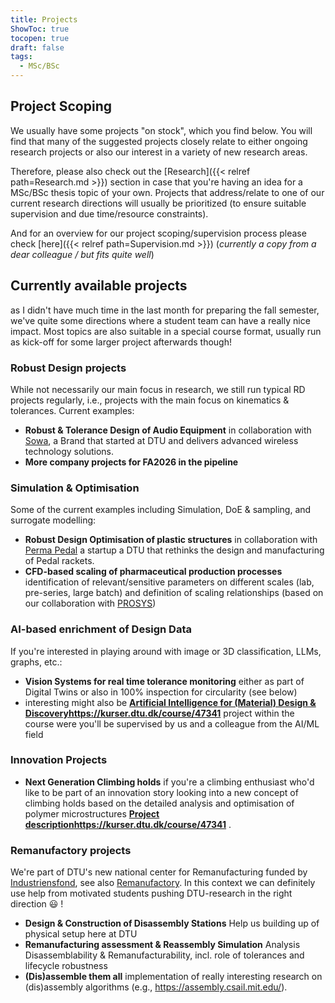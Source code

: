 ```yaml
---
title: Projects
ShowToc: true
tocopen: true
draft: false
tags:
  - MSc/BSc
---
```


##  Project Scoping
We usually have some projects "on stock", which you find below. You will find that many of the suggested projects closely relate to either ongoing research projects or also our interest in a variety of new research areas. 

Therefore, please also check out the [Research]({{< relref path=Research.md >}}) section in case that you're having an idea for a MSc/BSc thesis topic of your own. Projects that address/relate to one of our current research directions will usually be prioritized (to ensure suitable supervision and due time/resource constraints). 

And for an overview for our project scoping/supervision process please check [here]({{< relref path=Supervision.md >}}) (*currently a copy from a dear colleague / but fits quite well*)

## Currently available projects
as I didn't have much time in the last month for preparing the fall semester, we've quite some directions where a student team can have a really nice impact. Most topics are also suitable in a special course format, usually run as kick-off for some larger project afterwards though! 

### Robust Design projects
While not necessarily our main focus in research, we still run typical RD projects regularly, i.e., projects with the main focus on kinematics & tolerances. Current examples:  
* **Robust & Tolerance Design of Audio Equipment**
  in collaboration with [Sowa](https://www.sowasound.com/), a Brand that started at DTU and delivers advanced wireless technology solutions.
* **More company projects for FA2026 in the pipeline**

### Simulation & Optimisation
Some of the current examples including Simulation, DoE & sampling, and surrogate modelling: 
* **Robust Design Optimisation of plastic structures**
  in collaboration with [Perma Pedal](https://permapadel.com/) a startup a DTU that rethinks the design and manufacturing of Pedal rackets.
* **CFD-based scaling of pharmaceutical production processes**
  identification of relevant/sensitive parameters on different scales (lab, pre-series, large batch) and definition of scaling relationships (based on our collaboration with [PROSYS](https://www.kt.dtu.dk/research/prosys))

### AI-based enrichment of Design Data
If you're interested in playing around with image or 3D classification, LLMs, graphs, etc.:
* **Vision Systems for real time tolerance monitoring** 
  either as part of Digital Twins or also in 100% inspection for circularity (see below)
* interesting might also be **[Artificial Intelligence for (Material) Design & Discovery](https://www.kt.dtu.dk/research/prosys)https://kurser.dtu.dk/course/47341** 
  project within the course were you'll be supervised by us and a colleague from the AI/ML field

### Innovation Projects
* **Next Generation Climbing holds** 
  if you're a climbing enthusiast who'd like to be part of an innovation story looking into a new concept of climbing holds based on the detailed analysis and optimisation of polymer microstructures **[Project description](https://www.kt.dtu.dk/research/prosys)https://kurser.dtu.dk/course/47341** .

### Remanufactory projects
We're part of DTU's new national center for Remanufacturing funded by [Industriensfond](https://industriensfond.dk/), see also  [Remanufactory](https://www.dtu.dk/english/news/all-news/new-national-centre-to-fill-crucial-gap-in-denmarks-remanufacturing-efforts?id=1399b494-c350-43eb-84f4-adfac314d997). In this context we can definitely use help from motivated students pushing DTU-research in the right direction :smiley: !
* **Design & Construction of Disassembly Stations**
  Help us building up of physical setup here at DTU
* **Remanufacturing assessment & Reassembly Simulation**
  Analysis Disassemblability & Remanufacturability, incl. role of tolerances and lifecycle robustness 
* **(Dis)assemble them all**
  implementation of really interesting research on (dis)assembly algorithms (e.g., https://assembly.csail.mit.edu/).


